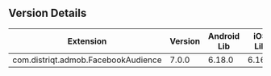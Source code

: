 ## Version Details

| Extension | Version | Android Lib | iOS Lib |
| --- | --- | --- | --- |
| com.distriqt.admob.FacebookAudience | 7.0.0 | 6.18.0 | 6.16.0 |
